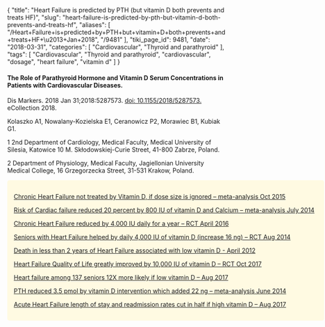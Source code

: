 {
    "title": "Heart Failure is predicted by PTH (but vitamin D both prevents and treats HF)",
    "slug": "heart-failure-is-predicted-by-pth-but-vitamin-d-both-prevents-and-treats-hf",
    "aliases": [
        "/Heart+Failure+is+predicted+by+PTH+but+vitamin+D+both+prevents+and+treats+HF+\u2013+Jan+2018",
        "/9481"
    ],
    "tiki_page_id": 9481,
    "date": "2018-03-31",
    "categories": [
        "Cardiovascular",
        "Thyroid and parathyroid"
    ],
    "tags": [
        "Cardiovascular",
        "Thyroid and parathyroid",
        "cardiovascular",
        "dosage",
        "heart failure",
        "vitamin d"
    ]
}


#### The Role of Parathyroid Hormone and Vitamin D Serum Concentrations in Patients with Cardiovascular Diseases.

Dis Markers. 2018 Jan 31;2018:5287573. [doi: 10.1155/2018/5287573.](https://doi.org/10.1155/2018/5287573.) eCollection 2018.

Kolaszko A1, Nowalany-Kozielska E1, Ceranowicz P2, Morawiec B1, Kubiak G1.

1 2nd Department of Cardiology, Medical Faculty, Medical University of Silesia, Katowice 10 M. Skłodowskiej-Curie Street, 41-800 Zabrze, Poland.

2 Department of Physiology, Medical Faculty, Jagiellonian University Medical College, 16 Grzegorzecka Street, 31-531 Krakow, Poland.

<div class="border" style="background-color:#FFFAE2;padding:15px;margin:10px 0;border-radius:5px;width:700px">

[Chronic Heart Failure not treated by Vitamin D, if dose size is ignored – meta-analysis Oct 2015](/posts/chronic-heart-failure-not-treated-by-vitamin-d-if-dose-size-is-ignored-meta-analysis)

[Risk of Cardiac failure reduced 20 percent by 800 IU of vitamin D and Calcium – meta-analysis July 2014](/posts/risk-of-cardiac-failure-reduced-20-percent-by-800-iu-of-vitamin-d-and-calcium-meta-analysis)

[Chronic Heart Failure reduced by 4,000 IU daily for a year – RCT April 2016](/posts/chronic-heart-failure-reduced-by-4000-iu-daily-for-a-year-rct)

[Seniors with Heart Failure helped by daily 4,000 IU of vitamin D (increase 16 ng) – RCT Aug 2014](/posts/seniors-with-heart-failure-helped-by-daily-4000-iu-of-vitamin-d-increase-16-ng-rct)

[Death in less than 2 years of Heart Failure associated with low vitamin D - April 2012](/posts/death-in-less-than-2-years-of-heart-failure-associated-with-low-vitamin-d)

[Heart Failure Quality of Life greatly improved by 10,000 IU of vitamin D – RCT Oct 2017](/posts/heart-failure-quality-of-life-greatly-improved-by-10000-iu-of-vitamin-d-rct)

[Heart failure among 137 seniors 12X more likely if low vitamin D – Aug 2017](/posts/heart-failure-among-137-seniors-12x-more-likely-if-low-vitamin-d)

[PTH reduced 3.5 pmol by vitamin D intervention which added 22 ng – meta-analysis June 2014](/posts/pth-reduced-35-pmol-by-vitamin-d-intervention-which-added-22-ng-meta-analysis)

[Acute Heart Failure length of stay and readmission rates cut in half if high vitamin D – Aug 2017](/posts/acute-heart-failure-length-of-stay-and-readmission-rates-cut-in-half-if-high-vitamin-d)